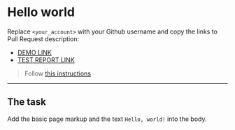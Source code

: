# Hello world
Replace `<your_account>` with your Github username and copy the links to Pull Request description:
- [DEMO LINK](https://misha200119.github.io/layout_hello-world/)
- [TEST REPORT LINK](https://misha200119.github.io/layout_hello-world/report/html_report/)

> Follow [this instructions](https://mate-academy.github.io/layout_task-guideline/#how-to-solve-the-layout-tasks-on-github)
___

## The task
Add the basic page markup and the text `Hello, world!` into the body.
